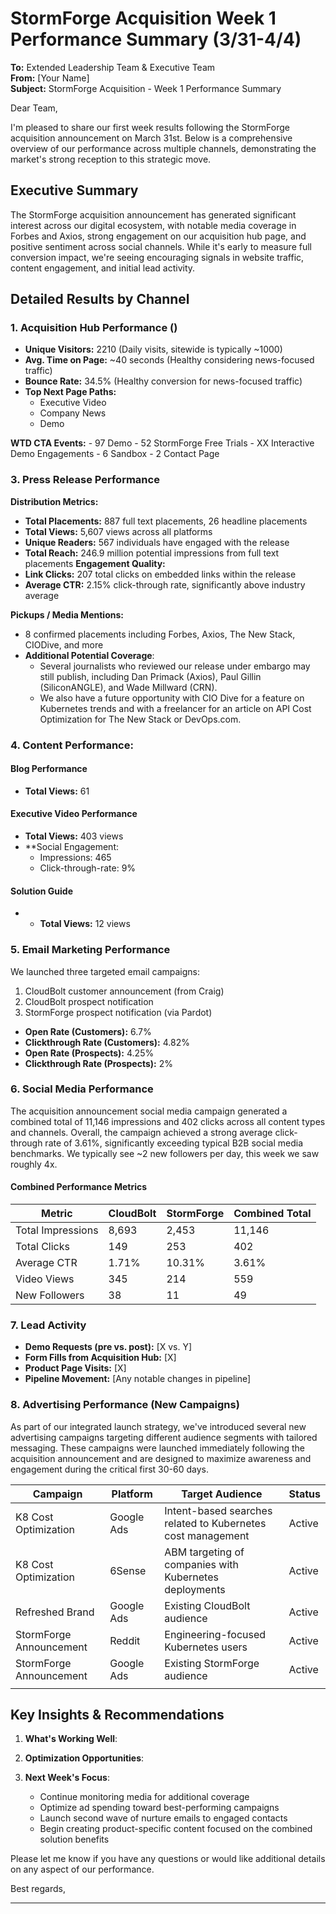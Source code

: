 # StormForge Acquisition Week 1 Performance Summary (3/31-4/4)

**To:** Extended Leadership Team & Executive Team  
**From:** [Your Name]  
**Subject:** StormForge Acquisition - Week 1 Performance Summary

Dear Team,

I'm pleased to share our first week results following the StormForge acquisition announcement on March 31st. Below is a comprehensive overview of our performance across multiple channels, demonstrating the market's strong reception to this strategic move.

## Executive Summary

The StormForge acquisition announcement has generated significant interest across our digital ecosystem, with notable media coverage in Forbes and Axios, strong engagement on our acquisition hub page, and positive sentiment across social channels. While it's early to measure full conversion impact, we're seeing encouraging signals in website traffic, content engagement, and initial lead activity.

## Detailed Results by Channel

### 1. Acquisition Hub Performance ()
- **Unique Visitors:** 2210 (Daily visits, sitewide is typically ~1000)
- **Avg. Time on Page:** ~40 seconds (Healthy considering news-focused traffic)
- **Bounce Rate:** 34.5% (Healthy conversion for news-focused traffic)
- **Top Next Page Paths:** 
	- Executive Video
	- Company News
	- Demo 

**WTD CTA Events:** 
	- 97 Demo
	- 52 StormForge Free Trials
	- XX Interactive Demo Engagements
	- 6 Sandbox
	- 2 Contact Page

### 3. Press Release Performance
**Distribution Metrics:**
- **Total Placements:** 887 full text placements, 26 headline placements
- **Total Views:** 5,607 views across all platforms
- **Unique Readers:** 567 individuals have engaged with the release
- **Total Reach:** 246.9 million potential impressions from full text placements
**Engagement Quality:**
- **Link Clicks:** 207 total clicks on embedded links within the release
- **Average CTR:** 2.15% click-through rate, significantly above industry average

**Pickups / Media Mentions:** 
- 8 confirmed placements including Forbes, Axios, The New Stack, CIODive, and more
- **Additional Potential Coverage**: 
	- Several journalists who reviewed our release under embargo may still publish, including Dan Primack (Axios), Paul Gillin (SiliconANGLE), and Wade Millward (CRN). 
	- We also have a future opportunity with CIO Dive for a feature on Kubernetes trends and with a freelancer for an article on API Cost Optimization for The New Stack or DevOps.com.

### 4. Content Performance:
#### Blog Performance
- **Total Views:** 61
#### Executive Video Performance
- **Total Views:** 403 views
- **Social Engagement:
	- Impressions: 465
	- Click-through-rate: 9%
#### Solution Guide
- - **Total Views:** 12 views


### 5. Email Marketing Performance
We launched three targeted email campaigns:
1. CloudBolt customer announcement (from Craig)
2. CloudBolt prospect notification
3. StormForge prospect notification (via Pardot)

- **Open Rate (Customers):** 6.7%
- **Clickthrough Rate (Customers):** 4.82%
- **Open Rate (Prospects):** 4.25%
- **Clickthrough Rate (Prospects):** 2%

### 6. Social Media Performance
The acquisition announcement social media campaign generated a combined total of 11,146 impressions and 402 clicks across all content types and channels. Overall, the campaign achieved a strong average click-through rate of 3.61%, significantly exceeding typical B2B social media benchmarks. We typically see ~2 new followers per day, this week we saw roughly 4x. 
#### Combined Performance Metrics

| Metric            | CloudBolt | StormForge | Combined Total |
| ----------------- | --------- | ---------- | -------------- |
| Total Impressions | 8,693     | 2,453      | 11,146         |
| Total Clicks      | 149       | 253        | 402            |
| Average CTR       | 1.71%     | 10.31%     | 3.61%          |
| Video Views       | 345       | 214        | 559            |
| New Followers     | 38        | 11         | 49             |

### 7. Lead Activity
- **Demo Requests (pre vs. post):** [X vs. Y]
- **Form Fills from Acquisition Hub:** [X]
- **Product Page Visits:** [X]
- **Pipeline Movement:** [Any notable changes in pipeline]

### 8. Advertising Performance (New Campaigns)
As part of our integrated launch strategy, we've introduced several new advertising campaigns targeting different audience segments with tailored messaging. These campaigns were launched immediately following the acquisition announcement and are designed to maximize awareness and engagement during the critical first 30-60 days.

| Campaign                | Platform   | Target Audience                                             | Status |
| ----------------------- | ---------- | ----------------------------------------------------------- | ------ |
| K8 Cost Optimization    | Google Ads | Intent-based searches related to Kubernetes cost management | Active |
| K8 Cost Optimization    | 6Sense     | ABM targeting of companies with Kubernetes deployments      | Active |
| Refreshed Brand         | Google Ads | Existing CloudBolt audience                                 | Active |
| StormForge Announcement | Reddit     | Engineering-focused Kubernetes users                        | Active |
| StormForge Announcement | Google Ads | Existing StormForge audience                                | Active |
|                         |            |                                                             |        |

## Key Insights & Recommendations

1. **What's Working Well**:
    
2. **Optimization Opportunities**:
    
3. **Next Week's Focus**:
    - Continue monitoring media for additional coverage
    - Optimize ad spending toward best-performing campaigns
    - Launch second wave of nurture emails to engaged contacts
    - Begin creating product-specific content focused on the combined solution benefits


Please let me know if you have any questions or would like additional details on any aspect of our performance.

Best regards,


---

